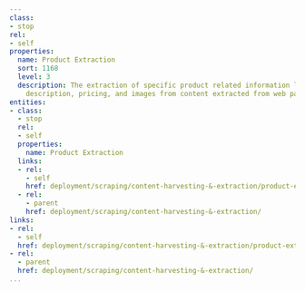 ```yaml
---
class:
- stop
rel:
- self
properties:
  name: Product Extraction
  sort: 1168
  level: 3
  description: The extraction of specific product related information like title,
    description, pricing, and images from content extracted from web pages.
entities:
- class:
  - stop
  rel:
  - self
  properties:
    name: Product Extraction
  links:
  - rel:
    - self
    href: deployment/scraping/content-harvesting-&-extraction/product-extraction.md
  - rel:
    - parent
    href: deployment/scraping/content-harvesting-&-extraction/
links:
- rel:
  - self
  href: deployment/scraping/content-harvesting-&-extraction/product-extraction.md
- rel:
  - parent
  href: deployment/scraping/content-harvesting-&-extraction/
...
```

